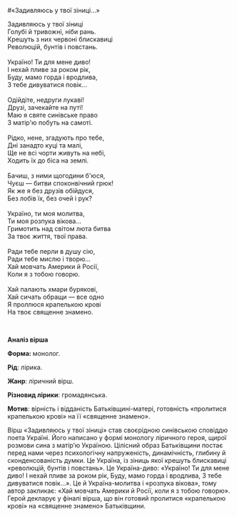 #«Задивляюсь у твої зіниці…»

<p><span style="font-weight: 400;">Задивляюсь у твої зіниці</span><span style="font-weight: 400;"><br /></span><span style="font-weight: 400;">Голубі й тривожні, ніби рань.</span><span style="font-weight: 400;"><br /></span><span style="font-weight: 400;">Крешуть з них червоні блискавиці</span><span style="font-weight: 400;"><br /></span><span style="font-weight: 400;">Революцій, бунтів і повстань.</span><span style="font-weight: 400;"><br /></span><span style="font-weight: 400;"><br /></span><span style="font-weight: 400;">Україно! Ти для мене диво!</span><span style="font-weight: 400;"><br /></span><span style="font-weight: 400;">І нехай пливе за роком рік,</span><span style="font-weight: 400;"><br /></span><span style="font-weight: 400;">Буду, мамо горда і вродлива,</span><span style="font-weight: 400;"><br /></span><span style="font-weight: 400;">З тебе дивуватися повік...</span><span style="font-weight: 400;"><br /></span><span style="font-weight: 400;"><br /></span><span style="font-weight: 400;">Одійдіте, недруги лукаві!</span><span style="font-weight: 400;"><br /></span><span style="font-weight: 400;">Друзі, зачекайте на путі!</span><span style="font-weight: 400;"><br /></span><span style="font-weight: 400;">Маю я святе синівське право</span><span style="font-weight: 400;"><br /></span><span style="font-weight: 400;">З матір'ю побуть на самоті.</span><span style="font-weight: 400;"><br /></span><span style="font-weight: 400;"><br /></span><span style="font-weight: 400;">Рідко, нене, згадують про тебе,</span><span style="font-weight: 400;"><br /></span><span style="font-weight: 400;">Дні занадто куці та малі,</span><span style="font-weight: 400;"><br /></span><span style="font-weight: 400;">Ще не всі чорти живуть на небі,</span><span style="font-weight: 400;"><br /></span><span style="font-weight: 400;">Ходить їх до біса на землі.</span><span style="font-weight: 400;"><br /></span><span style="font-weight: 400;"><br /></span><span style="font-weight: 400;">Бачиш, з ними щогодини б'юся,</span><span style="font-weight: 400;"><br /></span><span style="font-weight: 400;">Чуєш &mdash; битви споконвічний грюк!</span><span style="font-weight: 400;"><br /></span><span style="font-weight: 400;">Як же я без друзів обійдуся,</span><span style="font-weight: 400;"><br /></span><span style="font-weight: 400;">Без лобів їх, без очей і рук?</span><span style="font-weight: 400;"><br /></span><span style="font-weight: 400;"><br /></span><span style="font-weight: 400;">Україно, ти моя молитва,</span><span style="font-weight: 400;"><br /></span><span style="font-weight: 400;">Ти моя розпука вікова...</span><span style="font-weight: 400;"><br /></span><span style="font-weight: 400;">Гримотить над світом люта битва</span><span style="font-weight: 400;"><br /></span><span style="font-weight: 400;">За твоє життя, твої права.</span><span style="font-weight: 400;"><br /></span><span style="font-weight: 400;"><br /></span><span style="font-weight: 400;">Ради тебе перли в душу сію,</span><span style="font-weight: 400;"><br /></span><span style="font-weight: 400;">Ради тебе мислю і творю...</span><span style="font-weight: 400;"><br /></span><span style="font-weight: 400;">Хай мовчать Америки й Росії,</span><span style="font-weight: 400;"><br /></span><span style="font-weight: 400;">Коли я з тобою говорю.</span><span style="font-weight: 400;"><br /></span><span style="font-weight: 400;"><br /></span><span style="font-weight: 400;">Хай палають хмари бурякові,</span><span style="font-weight: 400;"><br /></span><span style="font-weight: 400;">Хай сичать обращи &mdash; все одно</span><span style="font-weight: 400;"><br /></span><span style="font-weight: 400;">Я проллюся крапелькою крові</span><span style="font-weight: 400;"><br /></span><span style="font-weight: 400;">На твоє священне знамено.</span></p>
<p>&nbsp;</p>
<p><strong>Аналіз вірша</strong></p>
<p><strong>Форма: </strong><span style="font-weight: 400;">монолог.</span></p>
<p><strong>Рід</strong><span style="font-weight: 400;">: лірика.</span></p>
<p><strong>Жанр</strong><span style="font-weight: 400;">: ліричний вірш.</span></p>
<p><strong>Різновид лірики</strong><span style="font-weight: 400;">: громадянська. </span></p>
<p><strong>Мотив</strong><span style="font-weight: 400;">: вірність і відданість Батьківщині-матері, готовність &laquo;пролитися крапелькою крові&raquo; на її &laquo;священне знамено&raquo;.</span></p>
<p><span style="font-weight: 400;">Вірш &laquo;Задивляюсь у твої зіниці&raquo; став своєрідною синівською сповіддю поета Україні. Його написано у формі монологу ліричного героя, щирої розмови сина з матір&rsquo;ю Україною. Цілісний образ Батьківщини постає перед нами через психологічну напруженість, динамічність, глибину й сконденсованість думки. Це Україна, із зіниць якої крешуть блискавиці &laquo;революцій, бунтів і повстань&raquo;. Це Україна-диво: &laquo;Україно! Ти для мене диво! І нехай пливе за роком рік, Буду, мамо горда і вродлива, З тебе дивуватися повік...&raquo;. Це й Україна-молитва і &laquo;розпука вікова&raquo;, тому автор закликає: &laquo;Хай мовчать Америки й Росії, коли я з тобою говорю&raquo;. Герой декларує у фіналі вірша, що він готовий пролитися &laquo;крапелькою крові&raquo; на &laquo;священне знамено&raquo; Батьківщини.</span></p>
